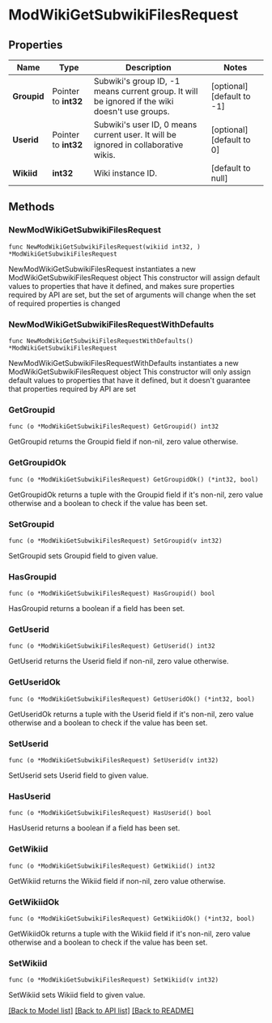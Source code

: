 # ModWikiGetSubwikiFilesRequest

## Properties

Name | Type | Description | Notes
------------ | ------------- | ------------- | -------------
**Groupid** | Pointer to **int32** | Subwiki&#39;s group ID, -1 means current group. It will be ignored if the wiki doesn&#39;t use groups. | [optional] [default to -1]
**Userid** | Pointer to **int32** | Subwiki&#39;s user ID, 0 means current user. It will be ignored in collaborative wikis. | [optional] [default to 0]
**Wikiid** | **int32** | Wiki instance ID. | [default to null]

## Methods

### NewModWikiGetSubwikiFilesRequest

`func NewModWikiGetSubwikiFilesRequest(wikiid int32, ) *ModWikiGetSubwikiFilesRequest`

NewModWikiGetSubwikiFilesRequest instantiates a new ModWikiGetSubwikiFilesRequest object
This constructor will assign default values to properties that have it defined,
and makes sure properties required by API are set, but the set of arguments
will change when the set of required properties is changed

### NewModWikiGetSubwikiFilesRequestWithDefaults

`func NewModWikiGetSubwikiFilesRequestWithDefaults() *ModWikiGetSubwikiFilesRequest`

NewModWikiGetSubwikiFilesRequestWithDefaults instantiates a new ModWikiGetSubwikiFilesRequest object
This constructor will only assign default values to properties that have it defined,
but it doesn't guarantee that properties required by API are set

### GetGroupid

`func (o *ModWikiGetSubwikiFilesRequest) GetGroupid() int32`

GetGroupid returns the Groupid field if non-nil, zero value otherwise.

### GetGroupidOk

`func (o *ModWikiGetSubwikiFilesRequest) GetGroupidOk() (*int32, bool)`

GetGroupidOk returns a tuple with the Groupid field if it's non-nil, zero value otherwise
and a boolean to check if the value has been set.

### SetGroupid

`func (o *ModWikiGetSubwikiFilesRequest) SetGroupid(v int32)`

SetGroupid sets Groupid field to given value.

### HasGroupid

`func (o *ModWikiGetSubwikiFilesRequest) HasGroupid() bool`

HasGroupid returns a boolean if a field has been set.

### GetUserid

`func (o *ModWikiGetSubwikiFilesRequest) GetUserid() int32`

GetUserid returns the Userid field if non-nil, zero value otherwise.

### GetUseridOk

`func (o *ModWikiGetSubwikiFilesRequest) GetUseridOk() (*int32, bool)`

GetUseridOk returns a tuple with the Userid field if it's non-nil, zero value otherwise
and a boolean to check if the value has been set.

### SetUserid

`func (o *ModWikiGetSubwikiFilesRequest) SetUserid(v int32)`

SetUserid sets Userid field to given value.

### HasUserid

`func (o *ModWikiGetSubwikiFilesRequest) HasUserid() bool`

HasUserid returns a boolean if a field has been set.

### GetWikiid

`func (o *ModWikiGetSubwikiFilesRequest) GetWikiid() int32`

GetWikiid returns the Wikiid field if non-nil, zero value otherwise.

### GetWikiidOk

`func (o *ModWikiGetSubwikiFilesRequest) GetWikiidOk() (*int32, bool)`

GetWikiidOk returns a tuple with the Wikiid field if it's non-nil, zero value otherwise
and a boolean to check if the value has been set.

### SetWikiid

`func (o *ModWikiGetSubwikiFilesRequest) SetWikiid(v int32)`

SetWikiid sets Wikiid field to given value.



[[Back to Model list]](../README.md#documentation-for-models) [[Back to API list]](../README.md#documentation-for-api-endpoints) [[Back to README]](../README.md)



